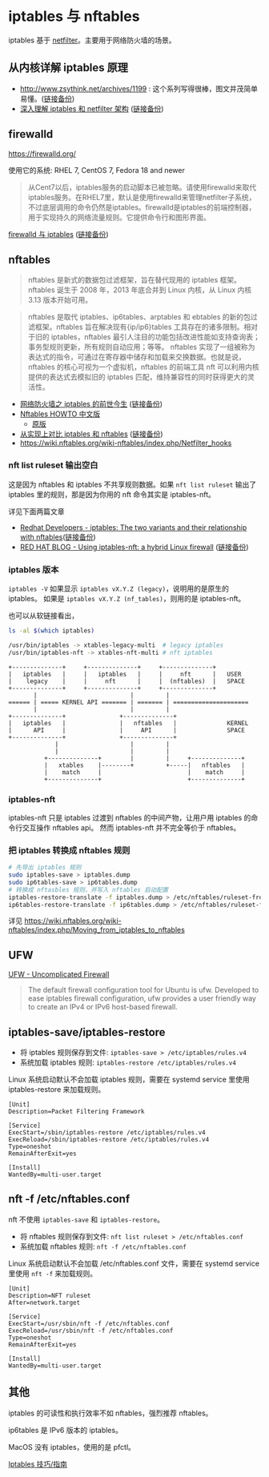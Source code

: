 # iptables 与 nftables

iptables 基于 [netfilter](./netfilter.md)。主要用于网络防火墙的场景。

## 从内核详解 iptables 原理

- http://www.zsythink.net/archives/1199 : 这个系列写得很棒，图文并茂简单易懂。([链接备份](https://web.archive.org/web/20200813052902/http://www.zsythink.net/archives/1199/))
- [深入理解 iptables 和 netfilter 架构](https://arthurchiao.github.io/blog/deep-dive-into-iptables-and-netfilter-arch-zh/) ([链接备份](https://web.archive.org/web/20221116015223/https://arthurchiao.art/blog/deep-dive-into-iptables-and-netfilter-arch-zh/))

## firewalld

https://firewalld.org/

使用它的系统: RHEL 7, CentOS 7, Fedora 18 and newer

> 从Cent7以后，iptables服务的启动脚本已被忽略。请使用firewalld来取代iptables服务。在RHEL7里，默认是使用firewalld来管理netfilter子系统，不过底层调用的命令仍然是iptables。firewalld是iptables的前端控制器，用于实现持久的网络流量规则。它提供命令行和图形界面。

[firewalld 与 iptables](https://www.jianshu.com/p/70f7efe3a227) ([链接备份](https://web.archive.org/web/20200806020422/https://www.jianshu.com/p/70f7efe3a227))

## nftables

> nftables 是新式的数据包过滤框架，旨在替代现用的 iptables 框架。nftables 诞生于 2008 年，2013 年底合并到 Linux 内核，从 Linux 内核 3.13 版本开始可用。

> nftables 是取代 iptables、ip6tables、arptables 和 ebtables 的新的包过滤框架。nftables 旨在解决现有{ip/ip6}tables 工具存在的诸多限制。相对于旧的 iptables，nftables 最引人注目的功能包括改进性能如支持查询表；事务型规则更新，所有规则自动应用；等等。
> nftables 实现了一组被称为表达式的指令，可通过在寄存器中储存和加载来交换数据。也就是说，nftables 的核心可视为一个虚拟机，nftables 的前端工具 nft 可以利用内核提供的表达式去模拟旧的 iptables 匹配，维持兼容性的同时获得更大的灵活性。

- [网络防火墙之 iptables 的前世今生](http://www.yunweipai.com/16482.html) ([链接备份](https://web.archive.org/web/20211203214109/http://www.yunweipai.com/16482.html))
- [Nftables HOWTO 中文版](https://farkasity.gitbooks.io/nftables-howto-zh/content/)
  - [原版](https://wiki.nftables.org/wiki-nftables/index.php/Main_Page)
- [从实现上对比 iptables 和 nftables](https://blog.csdn.net/dog250/article/details/41526421) ([链接备份](https://web.archive.org/web/20200216024821/https://blog.csdn.net/dog250/article/details/41526421))
- https://wiki.nftables.org/wiki-nftables/index.php/Netfilter_hooks

### nft list ruleset 输出空白

这是因为 nftables 和 iptables 不共享规则数据。如果 `nft list ruleset` 输出了 iptables 里的规则，那是因为你用的 nft 命令其实是 iptables-nft。

详见下面两篇文章

- [Redhat Developers - iptables: The two variants and their relationship with nftables](https://developers.redhat.com/blog/2020/08/18/iptables-the-two-variants-and-their-relationship-with-nftables)([链接备份](https://web.archive.org/web/20240130101206/https://developers.redhat.com/blog/2020/08/18/iptables-the-two-variants-and-their-relationship-with-nftables#the_iptables_rules_appear_in_the_nftables_rule_listing))
- [RED HAT BLOG - Using iptables-nft: a hybrid Linux firewall](https://www.redhat.com/en/blog/using-iptables-nft-hybrid-linux-firewall) ([链接备份](https://web.archive.org/web/20230910012341/https://www.redhat.com/en/blog/using-iptables-nft-hybrid-linux-firewall))



### iptables 版本

`iptables -V` 如果显示 `iptables vX.Y.Z (legacy)`，说明用的是原生的 iptables。
如果是 `iptables vX.Y.Z (nf_tables)`，则用的是 iptables-nft。

也可以从软链接看出，

```sh
ls -al $(which iptables)

/usr/bin/iptables -> xtables-legacy-multi  # legacy iptables
/usr/bin/iptables-nft -> xtables-nft-multi # nft iptables
```

```
+--------------+     +--------------+     +--------------+
|   iptables   |     |   iptables   |     |     nft      |   USER
|    legacy    |     |     nft      |     |  (nftables)  |   SPACE
+--------------+     +--------------+     +--------------+
       |                          |         |
====== | ===== KERNEL API ======= | ======= | =====================
       |                          |         |
+--------------+               +--------------+
|   iptables   |               |   nftables   |              KERNEL
|      API     |               |     API      |              SPACE
+--------------+               +--------------+
             |                    |         |
             |                    |         |
          +--------------+        |         |     +--------------+
          |   xtables    |--------+         +-----|   nftables   |
          |    match     |                        |    match     |
          +--------------+                        +--------------+
```

### iptables-nft

iptables-nft 只是 iptables 过渡到 nftables 的中间产物，让用户用 iptables 的命令行交互操作 nftables api。
然而 iptables-nft 并不完全等价于 nftables。

### 把 iptables 转换成 nftables 规则

```sh
# 先导出 iptables 规则
sudo iptables-save > iptables.dump
sudo ip6tables-save > ip6tables.dump
# 转换成 nftasbles 规则，并写入 nftables 启动配置
iptables-restore-translate -f iptables.dump > /etc/nftables/ruleset-from-iptables.nft
ip6tables-restore-translate -f ip6tables.dump > /etc/nftables/ruleset-from-ip6tables.nft
```

详见 https://wiki.nftables.org/wiki-nftables/index.php/Moving_from_iptables_to_nftables

## UFW

[UFW - Uncomplicated Firewall](https://help.ubuntu.com/community/UFW)

> The default firewall configuration tool for Ubuntu is ufw. Developed to ease iptables firewall configuration, ufw provides a user friendly way to create an IPv4 or IPv6 host-based firewall.

## iptables-save/iptables-restore

- 将 iptables 规则保存到文件: `iptables-save > /etc/iptables/rules.v4`
- 系统加载 iptables 规则: `iptables-restore /etc/iptables/rules.v4`

Linux 系统启动默认不会加载 iptables 规则，需要在 systemd service 里使用 iptables-restore 来加载规则。

```
[Unit]
Description=Packet Filtering Framework

[Service]
ExecStart=/sbin/iptables-restore /etc/iptables/rules.v4
ExecReload=/sbin/iptables-restore /etc/iptables/rules.v4
Type=oneshot
RemainAfterExit=yes

[Install]
WantedBy=multi-user.target
```

## nft -f /etc/nftables.conf

nft 不使用 `iptables-save` 和 `iptables-restore`。

- 将 nftables 规则保存到文件: `nft list ruleset > /etc/nftables.conf`
- 系统加载 nftables 规则: `nft -f /etc/nftables.conf`

Linux 系统启动默认不会加载 /etc/nftables.conf 文件，需要在 systemd service 里使用 `nft -f` 来加载规则。

```
[Unit]
Description=NFT ruleset
After=network.target

[Service]
ExecStart=/usr/sbin/nft -f /etc/nftables.conf
ExecReload=/usr/sbin/nft -f /etc/nftables.conf
Type=oneshot
RemainAfterExit=yes

[Install]
WantedBy=multi-user.target
```

## 其他

iptables 的可读性和执行效率不如 nftables，强烈推荐 nftables。

ip6tables 是 IPv6 版本的 iptables。

MacOS 没有 iptables，使用的是 pfctl。

[Iptables 技巧/指南](https://github.com/trimstray/iptables-essentials)
